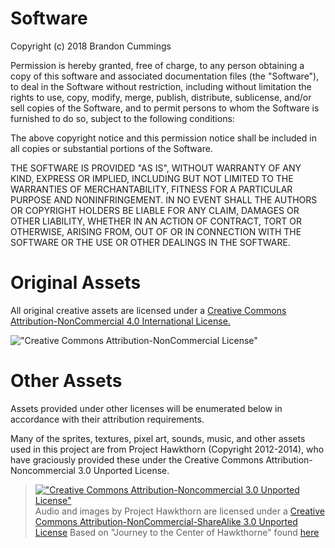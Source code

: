 Software
==================

Copyright (c) 2018 Brandon Cummings

Permission is hereby granted, free of charge, to any person obtaining a copy of this software and associated documentation files (the "Software"), to deal in the Software without restriction, including without limitation the rights to use, copy, modify, merge, publish, distribute, sublicense, and/or sell copies of the Software, and to permit persons to whom the Software is furnished to do so, subject to the following conditions:

The above copyright notice and this permission notice shall be included in all copies or substantial portions of the Software.

THE SOFTWARE IS PROVIDED "AS IS", WITHOUT WARRANTY OF ANY KIND, EXPRESS OR IMPLIED, INCLUDING BUT NOT LIMITED TO THE WARRANTIES OF MERCHANTABILITY, FITNESS FOR A PARTICULAR PURPOSE AND NONINFRINGEMENT. IN NO EVENT SHALL THE AUTHORS OR COPYRIGHT HOLDERS BE LIABLE FOR ANY CLAIM, DAMAGES OR OTHER LIABILITY, WHETHER IN AN ACTION OF CONTRACT, TORT OR OTHERWISE, ARISING FROM, OUT OF OR IN CONNECTION WITH THE SOFTWARE OR THE USE OR OTHER DEALINGS IN THE SOFTWARE.

Original Assets
==================

All original creative assets are licensed under a [Creative Commons Attribution-NonCommercial 4.0 International License.](https://creativecommons.org/licenses/by-nc/4.0/)

!["Creative Commons Attribution-NonCommercial License"](https://i.creativecommons.org/l/by-nc/4.0/88x31.png "Creative Commons Attribute-NonCommericial License")

Other Assets
==================

Assets provided under other licenses will be enumerated below in accordance with their attribution requirements.

Many of the sprites, textures, pixel art, sounds, music, and other assets used in this project are from Project Hawkthorn (Copyright 2012-2014), who have graciously provided these under the Creative Commons Attribution-Noncommercial 3.0 Unported License.

>  [!["Creative Commons Attribution-Noncommercial 3.0 Unported License"](https://i.creativecommons.org/l/by-nc-sa/3.0/80x15.png)](http://creativecommons.org/licenses/by-nc-sa/3.0/)
> Audio and images by Project Hawkthorn are licensed under a [Creative Commons Attribution-NonCommercial-ShareAlike 3.0 Unported License](http://creativecommons.org/licenses/by-nc/3.0/) Based on "Journey to the Center of Hawkthorne" found [here](https://github.com/hawkthorne)
